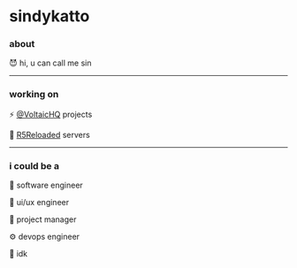 # sindykatto

### about

😈 hi, u can call me sin

---

### working on

⚡ [@VoltaicHQ](https://github.com/VoltaicHQ/) projects

🔫 [R5Reloaded](https://github.com/ColombianGuy/r5_flowstate) servers

---

### i could be a
💾 software engineer

👤 ui/ux engineer

📝 project manager

⚙️ devops engineer

🦕 idk
